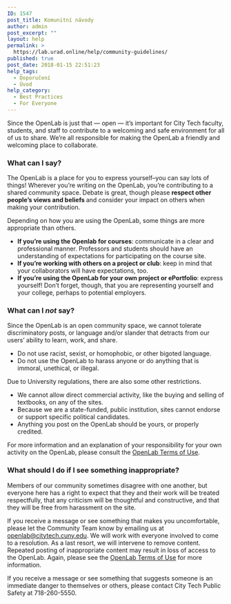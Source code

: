```yaml
---
ID: 1547
post_title: Komunitní návody
author: admin
post_excerpt: ""
layout: help
permalink: >
  https://lab.urad.online/help/community-guidelines/
published: true
post_date: 2018-01-15 22:51:23
help_tags:
  - Doporučení
  - Úvod
help_category:
  - Best Practices
  - For Everyone
---
```

Since the OpenLab is just that — open — it’s important for City Tech faculty, students, and staff to contribute to a welcoming and safe environment for all of us to share. We’re all responsible for making the OpenLab a friendly and welcoming place to collaborate.
<h3><b>What can I say?</b></h3>
The OpenLab is a place for you to express yourself–you can say lots of things! Wherever you’re writing on the OpenLab, you’re contributing to a shared community space. Debate is great, though please <b>respect other people’s views and beliefs </b>and consider your impact on others when making your contribution.

Depending on how you are using the OpenLab, some things are more appropriate than others.
<ul>
 	<li><b>If you’re using the Openlab for courses</b>: communicate in a clear and professional manner. Professors and students should have an understanding of expectations for participating on the course site.</li>
 	<li><b>If you’re working with others on a project or club</b>: keep in mind that your collaborators will have expectations, too.</li>
 	<li><b>If you’re using the OpenLab for your own project or ePortfolio</b>: express yourself! Don’t forget, though, that you are representing yourself and your college, perhaps to potential employers.</li>
</ul>
<h3><b>What can I </b><i>not</i><b> say?</b></h3>
Since the OpenLab is an open community space, we cannot tolerate discriminatory posts, or language and/or slander that detracts from our users’ ability to learn, work, and share.
<ul>
 	<li>Do not use racist, sexist, or homophobic, or other bigoted language.</li>
 	<li>Do not use the OpenLab to harass anyone or do anything that is immoral, unethical, or illegal.</li>
</ul>
Due to University regulations, there are also some other restrictions.
<ul>
 	<li>We cannot allow direct commercial activity, like the buying and selling of textbooks, on any of the sites.</li>
 	<li>Because we are a state-funded, public institution, sites cannot endorse or support specific political candidates.</li>
 	<li>Anything you post on the OpenLab should be yours, or properly credited.</li>
</ul>
For more information and an explanation of your responsibility for your own activity on the OpenLab, please consult the <a href="https://lab.urad.online/about/terms-of-service/">OpenLab Terms of Use</a>.
<h3><b>What should I do if I see something inappropriate?</b></h3>
Members of our community sometimes disagree with one another, but everyone here has a right to expect that they and their work will be treated respectfully, that any criticism will be thoughtful and constructive, and that they will be free from harassment on the site.

If you receive a message or see something that makes you uncomfortable, please let the Community Team know by emailing us at <a href="mailto:OpenLab@citytech.cuny.edu">openlab@citytech.cuny.edu</a>. We will work with everyone involved to come to a resolution. As a last resort, we will intervene to remove content. Repeated posting of inappropriate content may result in loss of access to the OpenLab. Again, please see the <a href="https://lab.urad.online/about/terms-of-service/">OpenLab Terms of Use</a> for more information.

If you receive a message or see something that suggests someone is an immediate danger to themselves or others, please contact City Tech Public Safety at 718-260-5550.
